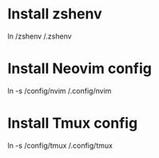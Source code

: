 # Install zshenv
ln <destination>/zshenv <target>/.zshenv

# Install Neovim config
ln -s <destination>/config/nvim <target>/.config/nvim

# Install Tmux config
ln -s <destination>/config/tmux <target>/.config/tmux

